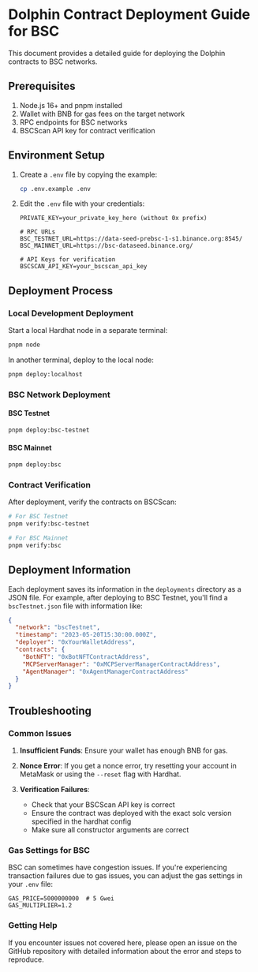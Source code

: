# Dolphin Contract Deployment Guide for BSC

This document provides a detailed guide for deploying the Dolphin contracts to BSC networks.

## Prerequisites

1. Node.js 16+ and pnpm installed
2. Wallet with BNB for gas fees on the target network
3. RPC endpoints for BSC networks
4. BSCScan API key for contract verification

## Environment Setup

1. Create a `.env` file by copying the example:
   ```bash
   cp .env.example .env
   ```

2. Edit the `.env` file with your credentials:
   ```
   PRIVATE_KEY=your_private_key_here (without 0x prefix)
   
   # RPC URLs
   BSC_TESTNET_URL=https://data-seed-prebsc-1-s1.binance.org:8545/
   BSC_MAINNET_URL=https://bsc-dataseed.binance.org/
   
   # API Keys for verification
   BSCSCAN_API_KEY=your_bscscan_api_key
   ```

## Deployment Process

### Local Development Deployment

Start a local Hardhat node in a separate terminal:
```bash
pnpm node
```

In another terminal, deploy to the local node:
```bash
pnpm deploy:localhost
```

### BSC Network Deployment

#### BSC Testnet
```bash
pnpm deploy:bsc-testnet
```

#### BSC Mainnet
```bash
pnpm deploy:bsc
```

### Contract Verification

After deployment, verify the contracts on BSCScan:

```bash
# For BSC Testnet
pnpm verify:bsc-testnet

# For BSC Mainnet
pnpm verify:bsc
```

## Deployment Information

Each deployment saves its information in the `deployments` directory as a JSON file. For example, after deploying to BSC Testnet, you'll find a `bscTestnet.json` file with information like:

```json
{
  "network": "bscTestnet",
  "timestamp": "2023-05-20T15:30:00.000Z",
  "deployer": "0xYourWalletAddress",
  "contracts": {
    "BotNFT": "0xBotNFTContractAddress",
    "MCPServerManager": "0xMCPServerManagerContractAddress",
    "AgentManager": "0xAgentManagerContractAddress"
  }
}
```

## Troubleshooting

### Common Issues

1. **Insufficient Funds**: Ensure your wallet has enough BNB for gas.
   
2. **Nonce Error**: If you get a nonce error, try resetting your account in MetaMask or using the `--reset` flag with Hardhat.

3. **Verification Failures**:
   - Check that your BSCScan API key is correct
   - Ensure the contract was deployed with the exact solc version specified in the hardhat config
   - Make sure all constructor arguments are correct

### Gas Settings for BSC

BSC can sometimes have congestion issues. If you're experiencing transaction failures due to gas issues, you can adjust the gas settings in your `.env` file:

```
GAS_PRICE=5000000000  # 5 Gwei
GAS_MULTIPLIER=1.2
```

### Getting Help

If you encounter issues not covered here, please open an issue on the GitHub repository with detailed information about the error and steps to reproduce. 